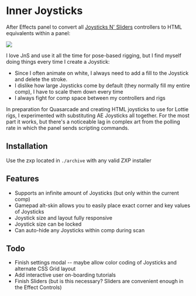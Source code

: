 # Inner Joysticks

After Effects panel to convert all [Joysticks N' Sliders](https://aescripts.com/joysticks-n-sliders/) controllers to HTML equivalents within a panel:

![](https://thumbs.gfycat.com/IdealImaginativeAcaciarat-size_restricted.gif)

I love JnS and use it all the time for pose-based rigging, but I find myself doing things every time I create a Joystick:

- Since I often animate on white, I always need to add a fill to the Joystick and delete the stroke.
- I dislike how large Joysticks come by default (they normally fill my entire comp), I have to scale them down every time
- I always fight for comp space between my controllers and rigs

In preparation for Quasarcade and creating HTML joysticks to use for Lottie rigs, I experimented with substituting AE Joysticks all together. For the most part it works, but there's a noticeable lag in complex art from the polling rate in which the panel sends scripting commands.

## Installation

Use the zxp located in `./archive` with any valid ZXP installer

## Features

- Supports an infinite amount of Joysticks (but only within the current comp)
- Gamepad alt-skin allows you to easily place exact corner and key values of Joysticks
- Joystick size and layout fully responsive
- Joystick size can be locked
- Can auto-hide any Joysticks within comp during scan

## Todo

- Finish settings modal -- maybe allow color coding of Joysticks and alternate CSS Grid layout
- Add interactive user on-boarding tutorials
- Finish Sliders (but is this necessary? Sliders are convenient enough in the Effect Controls)
